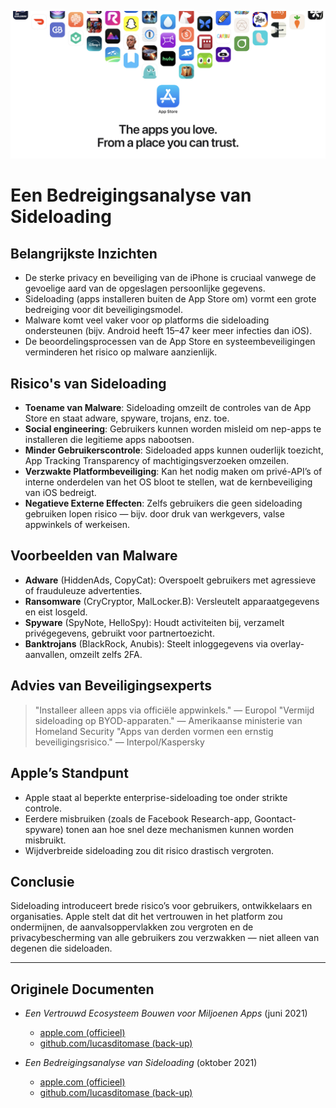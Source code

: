 ![Banner](../assets/banner.png)

# Een Bedreigingsanalyse van Sideloading

## Belangrijkste Inzichten

- De sterke privacy en beveiliging van de iPhone is cruciaal vanwege de gevoelige aard van de opgeslagen persoonlijke gegevens.
- Sideloading (apps installeren buiten de App Store om) vormt een grote bedreiging voor dit beveiligingsmodel.
- Malware komt veel vaker voor op platforms die sideloading ondersteunen (bijv. Android heeft 15–47 keer meer infecties dan iOS).
- De beoordelingsprocessen van de App Store en systeembeveiligingen verminderen het risico op malware aanzienlijk.

## Risico's van Sideloading

- **Toename van Malware**: Sideloading omzeilt de controles van de App Store en staat adware, spyware, trojans, enz. toe.
- **Social engineering**: Gebruikers kunnen worden misleid om nep-apps te installeren die legitieme apps nabootsen.
- **Minder Gebruikerscontrole**: Sideloaded apps kunnen ouderlijk toezicht, App Tracking Transparency of machtigingsverzoeken omzeilen.
- **Verzwakte Platformbeveiliging**: Kan het nodig maken om privé-API’s of interne onderdelen van het OS bloot te stellen, wat de kernbeveiliging van iOS bedreigt.
- **Negatieve Externe Effecten**: Zelfs gebruikers die geen sideloading gebruiken lopen risico — bijv. door druk van werkgevers, valse appwinkels of werkeisen.

## Voorbeelden van Malware

- **Adware** (HiddenAds, CopyCat): Overspoelt gebruikers met agressieve of frauduleuze advertenties.
- **Ransomware** (CryCryptor, MalLocker.B): Versleutelt apparaatgegevens en eist losgeld.
- **Spyware** (SpyNote, HelloSpy): Houdt activiteiten bij, verzamelt privégegevens, gebruikt voor partnertoezicht.
- **Banktrojans** (BlackRock, Anubis): Steelt inloggegevens via overlay-aanvallen, omzeilt zelfs 2FA.

## Advies van Beveiligingsexperts

> "Installeer alleen apps via officiële appwinkels." — Europol
> "Vermijd sideloading op BYOD-apparaten." — Amerikaanse ministerie van Homeland Security
> "Apps van derden vormen een ernstig beveiligingsrisico." — Interpol/Kaspersky

## Apple’s Standpunt

- Apple staat al beperkte enterprise-sideloading toe onder strikte controle.
- Eerdere misbruiken (zoals de Facebook Research-app, Goontact-spyware) tonen aan hoe snel deze mechanismen kunnen worden misbruikt.
- Wijdverbreide sideloading zou dit risico drastisch vergroten.

## Conclusie

Sideloading introduceert brede risico’s voor gebruikers, ontwikkelaars en organisaties. Apple stelt dat dit het vertrouwen in het platform zou ondermijnen, de aanvalsoppervlakken zou vergroten en de privacybescherming van alle gebruikers zou verzwakken — niet alleen van degenen die sideloaden.

---

## Originele Documenten

- *Een Vertrouwd Ecosysteem Bouwen voor Miljoenen Apps* (juni 2021)
  -  [apple.com (officieel)](https://www.apple.com/privacy/docs/Building_a_Trusted_Ecosystem_for_Millions_of_Apps.pdf)
  -  [github.com/lucasditomase (back-up)](https://github.com/lucasditomase/app-restrictions/blob/main/summary.pdf)

- *Een Bedreigingsanalyse van Sideloading* (oktober 2021)
  -  [apple.com (officieel)](https://www.apple.com/privacy/docs/Building_a_Trusted_Ecosystem_for_Millions_of_Apps_A_Threat_Analysis_of_Sideloading.pdf)
  -  [github.com/lucasditomase (back-up)](https://github.com/lucasditomase/app-restrictions/blob/main/threat-analysis.pdf)
